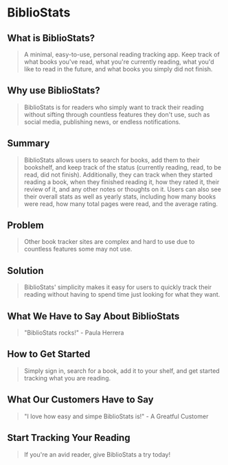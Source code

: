 # BiblioStats #

<!--
> This material was originally posted [here](http://www.quora.com/What-is-Amazons-approach-to-product-development-and-product-management). It is reproduced here for posterities sake.

There is an approach called "working backwards" that is widely used at Amazon. They work backwards from the customer, rather than starting with an idea for a product and trying to bolt customers onto it. While working backwards can be applied to any specific product decision, using this approach is especially important when developing new products or features.

For new initiatives a product manager typically starts by writing an internal press release announcing the finished product. The target audience for the press release is the new/updated product's customers, which can be retail customers or internal users of a tool or technology. Internal press releases are centered around the customer problem, how current solutions (internal or external) fail, and how the new product will blow away existing solutions.

If the benefits listed don't sound very interesting or exciting to customers, then perhaps they're not (and shouldn't be built). Instead, the product manager should keep iterating on the press release until they've come up with benefits that actually sound like benefits. Iterating on a press release is a lot less expensive than iterating on the product itself (and quicker!).

If the press release is more than a page and a half, it is probably too long. Keep it simple. 3-4 sentences for most paragraphs. Cut out the fat. Don't make it into a spec. You can accompany the press release with a FAQ that answers all of the other business or execution questions so the press release can stay focused on what the customer gets. My rule of thumb is that if the press release is hard to write, then the product is probably going to suck. Keep working at it until the outline for each paragraph flows.

Oh, and I also like to write press-releases in what I call "Oprah-speak" for mainstream consumer products. Imagine you're sitting on Oprah's couch and have just explained the product to her, and then you listen as she explains it to her audience. That's "Oprah-speak", not "Geek-speak".

Once the project moves into development, the press release can be used as a touchstone; a guiding light. The product team can ask themselves, "Are we building what is in the press release?" If they find they're spending time building things that aren't in the press release (overbuilding), they need to ask themselves why. This keeps product development focused on achieving the customer benefits and not building extraneous stuff that takes longer to build, takes resources to maintain, and doesn't provide real customer benefit (at least not enough to warrant inclusion in the press release).
 -->

## What is BiblioStats? ##
  > A minimal, easy-to-use, personal reading tracking app. Keep track of what books you've read, what you're currently reading, what you'd like to read in the future, and what books you simply did not finish.

## Why use BiblioStats? ##
  > BiblioStats is for readers who simply want to track their reading without sifting through countless features they don't use, such as social media, publishing news, or endless notifications.

## Summary ##
  > BiblioStats allows users to search for books, add them to their bookshelf, and keep track of the status (currently reading, read, to be read, did not finish). Additionally, they can track when they started reading a book, when they finished reading it, how they rated it, their review of it, and any other notes or thoughts on it. Users can also see their overall stats as well as yearly stats, including how many books were read, how many total pages were read, and the average rating.

## Problem ##
  > Other book tracker sites are complex and hard to use due to countless features some may not use.

## Solution ##
  > BiblioStats' simplicity makes it easy for users to quickly track their reading without having to spend time just looking for what they want.

## What We Have to Say About BiblioStats ##
  > "BiblioStats rocks!" - Paula Herrera

## How to Get Started ##
  > Simply sign in, search for a book, add it to your shelf, and get started tracking what you are reading.

## What Our Customers Have to Say ##
  > "I love how easy and simpe BiblioStats is!" - A Greatful Customer

## Start Tracking Your Reading ##
  > If you're an avid reader, give BiblioStats a try today!